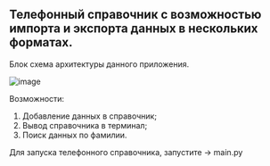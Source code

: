 ## Телефонный справочник с возможностью импорта и экспорта данных в нескольких форматах.

Блок схема архитектуры данного приложения.

![image](https://user-images.githubusercontent.com/112968577/208292532-9166f117-3b72-4ff1-887e-15eda0b42aac.png)


Возможности:

1. Добавление данных в справочник;
2. Вывод справочника в терминал;
3. Поиск данных по фамилии.

Для запуска телефонного справочника, запустите -> main.py
